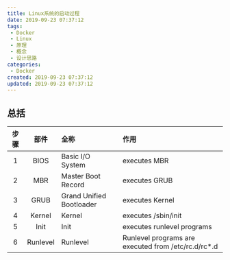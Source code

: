 ```yaml
---
title: Linux系统的启动过程
date: 2019-09-23 07:37:12
tags: 
 - Docker
 - Linux
 - 原理
 - 概念
 - 设计思路
categories: 
 - Docker
created: 2019-09-23 07:37:12
updated: 2019-09-23 07:37:12
---
```


## 总括

| 步骤 | 部件 | 全称 | 作用 |
|:---:|:---:|:---|:---|
| 1 | BIOS | Basic I/O System | executes MBR|
| 2 | MBR | Master Boot Record | executes GRUB|
| 3 | GRUB | Grand Unified Bootloader | executes Kernel|
| 4 | Kernel | Kernel | executes /sbin/init|
| 5 | Init | Init | executes runlevel programs|
| 6 | Runlevel | Runlevel | Runlevel programs are executed from /etc/rc.d/rc*.d|
